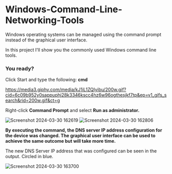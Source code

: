 # Windows-Command-Line-Networking-Tools



<p>
Windows operating systems can be managed using the command prompt instead of the graphical user interface.
  </p>

  <p>In this project I'll show you the  commonly used Windows command line tools.</p>

  

<h3>You ready?</h3>

<p>
  Click Start and type the following: <b>cmd</b>
</p>

https://media3.giphy.com/media/kJ1iL1ZQIyibu/200w.gif?cid=6c09b952y0sappuphj28k3346kscc4hz6w96ogthesjkf7tp&ep=v1_gifs_search&rid=200w.gif&ct=g

 <p>Right-click <b>Command Prompt</b> and select <b>Run as administrator.</b></p>

![Screenshot 2024-03-30 162619](https://github.com/kelvinintech/Windows-Command-Line-Networking-Tools/assets/110644520/158a07df-97a3-441a-a26e-321a33f23bb6)
![Screenshot 2024-03-30 162806](https://github.com/kelvinintech/Windows-Command-Line-Networking-Tools/assets/110644520/0e2e8cc0-bd41-4fe5-9667-d168e9ad4b40)

<p>
<b>By executing the command, the DNS server IP address configuration for the device was changed. The graphical user interface can be used to achieve the same outcome but will take more time.</b>
</p>

<p>
  The new DNS Server IP address that was configured can be seen in the output. Circled in blue.
</p>

![Screenshot 2024-03-30 163700](https://github.com/kelvinintech/Windows-Command-Line-Networking-Tools/assets/110644520/857b784d-6069-4aea-804a-a0298608c143)
